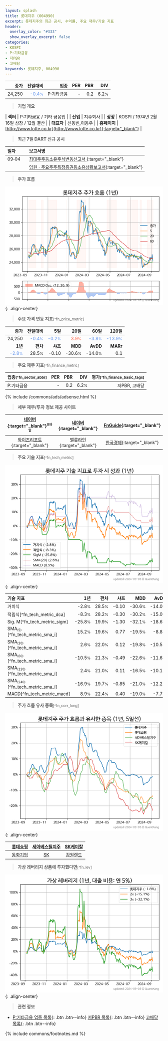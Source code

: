 ```yaml
---
layout: splash
title: 롯데지주 (004990)
excerpt: 롯데지주의 최근 공시, 수익률, 주요 재무/기술 지표
header:
  overlay_color: "#333"
  show_overlay_excerpt: false
categories:
- KOSPI
- P:기타금융
- 저PBR
- 고배당
keywords: 롯데지주, 004990
---
```


| **종가** | **전일대비** | **업종** | **PER** | **PBR** | **DIV** |
| -------: | -----------: | -------: | ------: | ------: | ------: |
| 24,250 | <span style="color: cornflowerblue">-0.4<small>%</small></span> | P:기타금융 | - | 0.2 | 6.2<small>%</small> |

<!-- more -->


> **기업 개요**<a id="company"></a>

| <span style="white-space:nowrap;">**섹터**</span> | P:기타금융 / 기타 금융업 |
| <span style="white-space:nowrap;">**산업**</span> | 지주회사 |
| <span style="white-space:nowrap;">**상장**</span> | KOSPI / 1974년 2월 16일 상장 / 12월 결산 |
| <span style="white-space:nowrap;">**대표자**</span> | 신동빈,이동우 |
| <span style="white-space:nowrap;">**홈페이지**</span> | [http://www.lotte.co.kr](http://www.lotte.co.kr){:target="_blank"} |


> **최근 7일 DART 신규 공시**<a id="dart"></a>

| **일자** |      | **보고서명** |
| :------- | :--- | :----------- |
| 09&#x2011;04 | | [최대주주등소유주식변동신고서              ](https://dart.fss.or.kr/dsaf001/main.do?rcpNo=20240904800275){:target="_blank"} |
|  | | [임원ㆍ주요주주특정증권등소유상황보고서](https://dart.fss.or.kr/dsaf001/main.do?rcpNo=20240904000322){:target="_blank"} |


> **주가 흐름**<a id="price"></a>

![004990](/stock/images/004990.png){: .align-center}


> **주요 가격 변동 지표**<small>[^fn_price_metric]</small>

| **종가** | **전일대비** | **5일** | **20일** | **60일** | **120일** |
| -------: | -----------: | ------: | -------: | -------: | --------: |
| 24,250 | <span style="color: cornflowerblue">-0.4<small>%</small></span> | <span style="color: cornflowerblue">-0.2<small>%</small></span> | <span style="color: tomato">3.9<small>%</small></span> | <span style="color: cornflowerblue">-3.8<small>%</small></span> | <span style="color: cornflowerblue">-13.9<small>%</small></span> |
| **1년** | **편차** | **샤프** | **MDD** | **AvDD** | **MARr** |
| <span style="color: cornflowerblue">-2.8<small>%</small></span> | 28.5<small>%</small> | -0.10 | -30.6<small>%</small> | -14.0<small>%</small> | 0.1 |


> **주요 재무 지표**<small>[^fn_finance_metric]</small>

| **업종**<small>[^fn_sector_abbr]</small> | **PER** | **PBR** | **DIV** | **평가**<small>[^fn_finance_basic_tags]</small> |
| :--------------------------------------- | ------: | ------: | ------: | ----------------------------------------------: |
| P:기타금융 | - | 0.2 | 6.2<small>%</small> | 저PBR, 고배당 |



{% include /commons/ads/adsense.html %}

> **세부 재무/투자 정보 제공 사이트**

| [네이버](https://m.stock.naver.com/domestic/stock/004990/finance/summary){:target="_blank"}<sup><small>모바일</small></sup> | [네이버](https://finance.naver.com/item/coinfo.naver?code=004990){:target="_blank"} | [FnGuide](https://comp.fnguide.com/SVO2/ASP/SVD_Invest.asp?gicode=A004990&MenuYn=Y){:target="_blank"} |
| :---: | :---: | :---: |
| [와이즈리포트](https://comp.wisereport.co.kr/company/c1040001.aspx?cmp_cd=004990){:target="_blank"} | [밸류라인](https://www.valueline.co.kr/finance/summary/004990){:target="_blank"} | [한국경제](https://markets.hankyung.com/stock/004990/financial-summary){:target="_blank"} |


> **주요 기술 지표**<small>[^fn_tech_metric]</small>


![004990](/stock/images/004990_tech.png){: .align-center}

| **기술 지표** | **1년** | **편차** | **샤프** | **MDD** | **AvDD** |
| :------------ | ------: | -----------: | -------: | ------: | -------: |
| 거치식 | -2.8<small>%</small> | 28.5<small>%</small> | -0.10 | -30.6<small>%</small> | -14.0<small>%</small> |
| 적립식[^fn_tech_metric_dca] | -8.3<small>%</small> | 28.2<small>%</small> | -0.30 | -30.2<small>%</small> | -15.0<small>%</small> |
| Sig. M[^fn_tech_metric_sigm] | -25.8<small>%</small> | 19.9<small>%</small> | -1.30 | -32.1<small>%</small> | -18.6<small>%</small> |
| SMA<small><sub>(5)</sub></small>[^fn_tech_metric_sma_i] | 15.2<small>%</small> | 19.6<small>%</small> | 0.77 | -19.5<small>%</small> | -8.8<small>%</small> |
| SMA<small><sub>(20)</sub></small>[^fn_tech_metric_sma_i] | 2.6<small>%</small> | 22.0<small>%</small> | 0.12 | -19.8<small>%</small> | -10.5<small>%</small> |
| SMA<small><sub>(60)</sub></small>[^fn_tech_metric_sma_i] | -10.5<small>%</small> | 21.3<small>%</small> | -0.49 | -22.6<small>%</small> | -11.6<small>%</small> |
| SMA<small><sub>(120)</sub></small>[^fn_tech_metric_sma_i] | 2.4<small>%</small> | 21.0<small>%</small> | 0.11 | -16.5<small>%</small> | -10.1<small>%</small> |
| SMA<small><sub>(240)</sub></small>[^fn_tech_metric_sma_i] | -16.9<small>%</small> | 19.7<small>%</small> | -0.85 | -21.0<small>%</small> | -12.2<small>%</small> |
| MACD[^fn_tech_metric_macd] | 8.9<small>%</small> | 22.4<small>%</small> | 0.40 | -19.0<small>%</small> | -7.7<small>%</small> |


> **주가 흐름 유사 종목**<a id="corr"></a><small>[^fn_corr_long]</small>

![004990](/stock/images/004990_corr.png){: .align-center}

|       | [롯데쇼핑](/023530/) | [세아베스틸지주](/001430/) | [SK케미칼](/285130/) |
| :---: | :------------------------------------: | :------------------------------------: | :------------------------------------: |
|       | [동화기업](/025900/) | [SK](/034730/) | [강원랜드](/035250/) |


> **가상 레버리지 상품에 투자했다면**<a id="2x"></a><small>[^fn_lev]</small>

![004990](/stock/images/004990_2x.png){: .align-center}


> **관련 정보**

- [P:기타금융 업종 목록](/stats/sector/kospi_업종_기타금융_종목/){: .btn .btn--info} [저PBR 목록](/fn/fn_low_pbr/){: .btn .btn--info} [고배당 목록](/fn/fn_high_div/){: .btn .btn--info}

{% include commons/footnotes.md %}